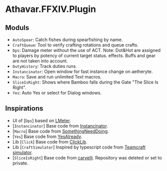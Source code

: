 # Athavar.FFXIV.Plugin

## Moduls

- `AutoSpear`: Catch fishes during spearfishing by name.
- `CraftQueue`: Tool to verify crafting rotations and queue crafts.
- `Dps`: Damage meter without the use of ACT. Note: Dot&Hot are assigned to players by potency of current target status.
  effects. Buffs and gear are not taken into account.
- `DutyHistory`: Track duties runs.
- `Instancinator`: Open window for fast instance change on aetheryte.
- `Macro`: Save and run unlimited Text macros.
- `SliceIsRight`: Shows where Bamboo falls during the Gate "The Slice Is Right".
- `Yes`: Auto Yes or select for Dialog windows.

## Inspirations

- UI of [`Dps`] based on [LMeter](https://github.com/lichie567/LMeter).
- [`Instancinator`] Base code from [Instancinator](https://github.com/NightmareXIV/Instancinator).
- [`Macro`] Base code from [SomethingNeedDoing](https://github.com/daemitus/SomethingNeedDoing).
- [`Yes`] Base code from [YesAlready](https://github.com/daemitus/YesAlready).
- Lib [`Click`] Base code from [ClickLib](https://github.com/daemitus/ClickLib).
- Lib [`CraftSimulator`] Inspired by typescript code
  from [Teamcraft simulator](https://github.com/ffxiv-teamcraft/simulator).
- [`SliceIsRight`] Base code from [carvelli](https://github.com/carvelli/). Repository was deleted or set to private.